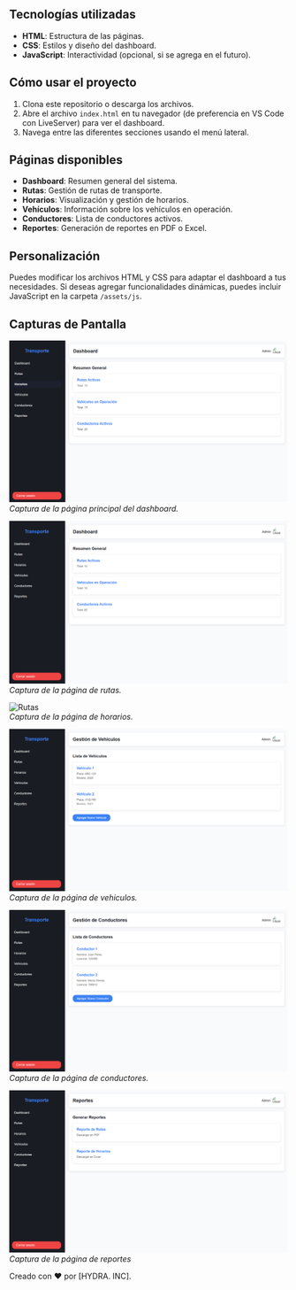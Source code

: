 
## Tecnologías utilizadas

- **HTML**: Estructura de las páginas.
- **CSS**: Estilos y diseño del dashboard.
- **JavaScript**: Interactividad (opcional, si se agrega en el futuro).

## Cómo usar el proyecto

1. Clona este repositorio o descarga los archivos.
2. Abre el archivo `index.html` en tu navegador (de preferencia en VS Code con LiveServer) para ver el dashboard.
3. Navega entre las diferentes secciones usando el menú lateral.

## Páginas disponibles

- **Dashboard**: Resumen general del sistema.
- **Rutas**: Gestión de rutas de transporte.
- **Horarios**: Visualización y gestión de horarios.
- **Vehículos**: Información sobre los vehículos en operación.
- **Conductores**: Lista de conductores activos.
- **Reportes**: Generación de reportes en PDF o Excel.

## Personalización

Puedes modificar los archivos HTML y CSS para adaptar el dashboard a tus necesidades. Si deseas agregar funcionalidades dinámicas, puedes incluir JavaScript en la carpeta `/assets/js`.

## Capturas de Pantalla

![Dashboard](assets/images/dashboard.png)  
*Captura de la página principal del dashboard.*

![Rutas](assets/images/rutas.png)  
*Captura de la página de rutas.*

![Rutas](assets/images/horarios.png.png)  
*Captura de la página de horarios.*

![Rutas](assets/images/vehiculos.png)  
*Captura de la página de vehiculos.*

![Rutas](assets/images/conductores.png)  
*Captura de la página de conductores.*

![Rutas](assets/images/reportes.png)  
*Captura de la página de reportes*


Creado con ❤️ por [HYDRA. INC].